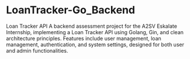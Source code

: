 # LoanTracker-Go_Backend
Loan Tracker API A backend assessment project for the A2SV Eskalate Internship, implementing a Loan Tracker API using Golang, Gin, and clean architecture principles. Features include user management, loan management, authentication, and system settings, designed for both user and admin functionalities.
